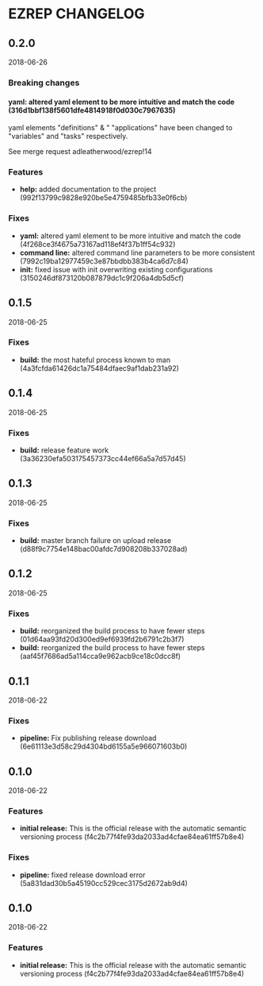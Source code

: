 # EZREP CHANGELOG

<!--- next entry here -->

## 0.2.0
2018-06-26

### Breaking changes

#### **yaml:** altered yaml element to be more intuitive and match the code (316d1bbf138f5601dfe4814918f0d030c7967635)

yaml elements "definitions" & " "applications" have been changed to "variables" and "tasks" respectively.

See merge request adleatherwood/ezrep!14

### Features

- **help:** added documentation to the project (992f13799c9828e920be5e4759485bfb33e0f6cb)

### Fixes

- **yaml:** altered yaml element to be more intuitive and match the code (4f268ce3f4675a73167ad118ef4f37b1ff54c932)
- **command line:** altered command line parameters to be more consistent (7992c19ba12977459c3e87bbdbb383b4ca6d7c84)
- **init:** fixed issue with init overwriting existing configurations (3150246df873120b087879dc1c9f206a4db5d5cf)

## 0.1.5
2018-06-25

### Fixes

- **build:** the most hateful process known to man (4a3fcfda61426dc1a75484dfaec9af1dab231a92)

## 0.1.4
2018-06-25

### Fixes

- **build:** release feature work (3a36230efa503175457373cc44ef66a5a7d57d45)

## 0.1.3
2018-06-25

### Fixes

- **build:** master branch failure on upload release (d88f9c7754e148bac00afdc7d908208b337028ad)

## 0.1.2
2018-06-25

### Fixes

- **build:** reorganized the build process to have fewer steps (01d64aa93fd20d300ed9ef6939fd2b6791c2b3f7)
- **build:** reorganized the build process to have fewer steps (aaf45f7686ad5a114cca9e962acb9ce18c0dcc8f)

## 0.1.1
2018-06-22

### Fixes

- **pipeline:** Fix publishing release download (6e61113e3d58c29d4304bd6155a5e966071603b0)

## 0.1.0
2018-06-22

### Features

- **initial release:** This is the official release with the automatic semantic versioning process (f4c2b77f4fe93da2033ad4cfae84ea61ff57b8e4)

### Fixes

- **pipeline:** fixed release download error (5a831dad30b5a45190cc529cec3175d2672ab9d4)

## 0.1.0
2018-06-22

### Features

- **initial release:** This is the official release with the automatic semantic versioning process (f4c2b77f4fe93da2033ad4cfae84ea61ff57b8e4)



